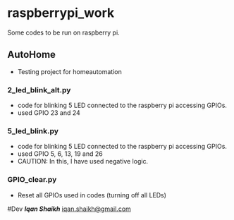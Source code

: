 # raspberrypi_work
Some codes to be run on raspberry pi.

## AutoHome
* Testing project for homeautomation

### 2_led_blink_alt.py
* code for blinking 5 LED connected to the raspberry pi accessing GPIOs.
* used GPIO 23 and 24

### 5_led_blink.py
* code for blinking 5 LED connected to the raspberry pi accessing GPIOs.
* used GPIO 5, 6, 13, 19 and 26
* CAUTION: In this, I have used negative logic.

### GPIO_clear.py
* Reset all GPIOs used in codes (turning off all LEDs)

#Dev
**_Iqan Shaikh_**
iqan.shaikh@gmail.com
